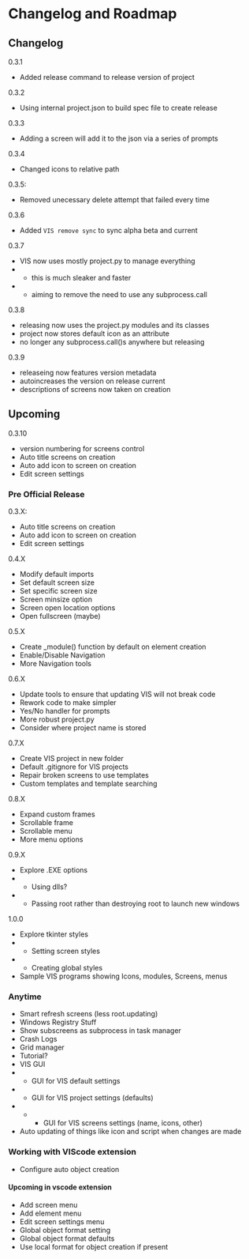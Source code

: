 # Changelog and Roadmap

## Changelog

0.3.1

- Added release command to release version of project

0.3.2

- Using internal project.json to build spec file to create release

0.3.3

- Adding a screen will add it to the json via a series of prompts

0.3.4

- Changed icons to relative path

0.3.5:

- Removed unecessary delete attempt that failed every time

0.3.6

- Added ```VIS remove sync``` to sync alpha beta and current

0.3.7

- VIS now uses mostly project.py to manage everything
- - this is much sleaker and faster
- - aiming to remove the need to use any subprocess.call

0.3.8

- releasing now uses the project.py modules and its classes
- project now stores default icon as an attribute
- no longer any subprocess.call()s anywhere but releasing

0.3.9

- releaseing now features version metadata
- autoincreases the version on release current
- descriptions of screens now taken on creation

## Upcoming

0.3.10

- version numbering for screens control
- Auto title screens on creation
- Auto add icon to screen on creation
- Edit screen settings

### Pre Official Release

0.3.X:

- Auto title screens on creation
- Auto add icon to screen on creation
- Edit screen settings

0.4.X

- Modify default imports
- Set default screen size
- Set specific screen size
- Screen minsize option
- Screen open location options
- Open fullscreen (maybe)

0.5.X

- Create _module() function by default on element creation
- Enable/Disable Navigation
- More Navigation tools

0.6.X

- Update tools to ensure that updating VIS will not break code
- Rework code to make simpler
- Yes/No handler for prompts
- More robust project.py
- Consider where project name is stored

0.7.X

- Create VIS project in new folder
- Default .gitignore for VIS projects
- Repair broken screens to use templates
- Custom templates and template searching

0.8.X

- Expand custom frames
- Scrollable frame
- Scrollable menu
- More menu options

0.9.X

- Explore .EXE options
- - Using dlls?
- - Passing root rather than destroying root to launch new windows

1.0.0

- Explore tkinter styles
- - Setting screen styles
- - Creating global styles
- Sample VIS programs showing Icons, modules, Screens, menus

### Anytime

- Smart refresh screens (less root.updating)
- Windows Registry Stuff
- Show subscreens as subprocess in task manager
- Crash Logs
- Grid manager
- Tutorial?
- VIS GUI
- - GUI for VIS default settings
- - GUI for VIS project settings (defaults)
- - - GUI for VIS screens settings (name, icons, other)
- Auto updating of things like icon and script when changes are made

### Working with VIScode extension

- Configure auto object creation

#### Upcoming in vscode extension

- Add screen menu
- Add element menu
- Edit screen settings menu
- Global object format setting
- Global object format defaults
- Use local format for object creation if present
